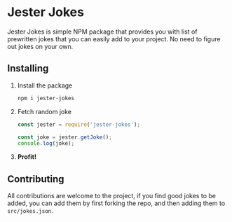 # Jester Jokes
Jester Jokes is simple NPM package that provides you with list of prewritten jokes that you can easily add to your project. No need to figure out jokes on your own.

## Installing
1. Install the package
    ```bash
    npm i jester-jokes
    ```
2. Fetch random joke
    ```javascript
    const jester = require('jester-jokes');
    
    const joke = jester.getJoke();
    console.log(joke);
    ```
3. **Profit!**

## Contributing
All contributions are welcome to the project, if you find good jokes to be added, you can add them by first forking the repo, and then adding them to `src/jokes.json`.